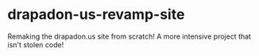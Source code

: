 # drapadon-us-revamp-site
Remaking the drapadon.us site from scratch! A more intensive project that isn't stolen code!
